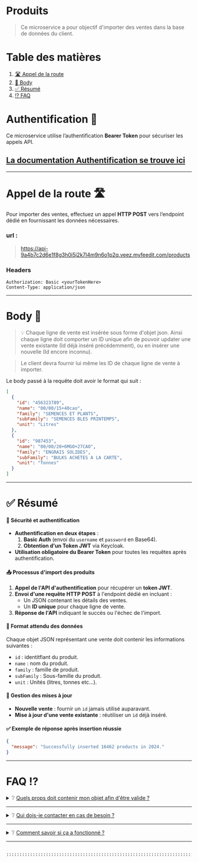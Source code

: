 # Produits

> Ce microservice a pour objectif d'importer des ventes dans la base de données du client.

# Table des matières

1. [🛣️ Appel de la route](#appel-route)
2. [📖 Body](#body)
3. [✅ Résumé](#resume)
4. [⁉️ FAQ](#faq)

# Authentification 🪪

Ce microservice utilise l’authentification **Bearer Token** pour sécuriser les appels API.

## [La documentation Authentification se trouve ici](authentification.md)

---

# <a id="appel-route"></a> Appel de la route 🛣️

Pour importer des ventes, effectuez un appel **HTTP POST** vers l’endpoint dédié en fournissant les données nécessaires.

### url :

> https://api-9a4b7c2d6e1f8g3h0i5j2k7l4m9n6o1p2q.veez.myfeedit.com/products

### Headers

```http
Authorization: Basic <yourTokenHere>
Content-Type: application/json
```

---

# <a id="body"></a> Body 📖

> 💡 Chaque ligne de vente est insérée sous forme d'objet json. Ainsi chaque ligne doit comporter un ID unique afin de pouvoir updater une vente existante (Id déjà inséré précédemment), ou en insérer une nouvelle (Id encore inconnu).

> Le client devra fournir lui même les ID de chaque ligne de vente à importer.

Le body passé à la requête doit avoir le format qui suit :

```json
[
  {
    "id": "456323789",
    "name": "00/00/15+40cao",
    "family": "SEMENCES ET PLANTS",
    "subFamily": "SEMENCES BLES PRINTEMPS",
    "unit": "Litres"
  },
  {
    "id": "987453",
    "name": "00/00/20+6MGO+27CAO",
    "family": "ENGRAIS SOLIDES",
    "subFamily": "BULKS ACHETES A LA CARTE",
    "unit": "Tonnes"
  }
]
```

---

# ✅ <a id="resume"></a> Résumé

#### 🔐 Sécurité et authentification

- **Authentification en deux étapes** :
  1. **Basic Auth** (envoi du `username` et `password` en Base64).
  2. **Obtention d'un Token JWT** via Keycloak.
- **Utilisation obligatoire du Bearer Token** pour toutes les requêtes après authentification.

#### 📤 Processus d'import des produits

1. **Appel de l'API d'authentification** pour récupérer un **token JWT**.
2. **Envoi d'une requête HTTP POST** à l'endpoint dédié en incluant :
   - Un JSON contenant les détails des ventes.
   - Un **ID unique** pour chaque ligne de vente.
3. **Réponse de l'API** indiquant le succès ou l'échec de l'import.

#### 📌 Format attendu des données

Chaque objet JSON représentant une vente doit contenir les informations suivantes :

- `id` : identitfiant du produit.
- `name` : nom du produit.
- `family` : famille de produit.
- `subFamily` : Sous-famille du produit.
- `unit` : Unités (litres, tonnes etc...).

#### 🔄 Gestion des mises à jour

- **Nouvelle vente** : fournir un `id` jamais utilisé auparavant.
- **Mise à jour d'une vente existante** : réutiliser un `id` déjà inséré.

#### ✅ Exemple de réponse après insertion réussie

```json
{
  "message": "Successfully inserted 16462 products in 2024."
}
```

---

# <a id="faq"></a> FAQ ⁉️

<details>
  <summary>❔ <u>Quels props doit contenir mon objet afin d'être valide ?</u></summary>
  
  Chaque objet doit contenir :

- Un **ID** (défini par le client)
- Un **name**
- Un **family**
- Un **subFamily**
- Une **unit**
</details>

---

<details>
	<summary> ❔ <u>Qui dois-je contacter en cas de besoin ?</u></summary>
    L'équipe Feed'it se fera un plaisir de répondre a toutes les questions !

</details>

---

<details>
	<summary> ❔ <u>Comment savoir si ça a fonctionné ?</u></summary>
	Une réponse sera fournie une fois l'insertion terminée.
<pre>	
{
	"success": true,
	"message": "Successfully inserted 4 new sales,
	"requestedYear": "2025",
	"businessEntity": "FEEDIT"
}
		</pre>
</details>

---

```txt

::::::::::::::::::::::::::::::::::::::::::::::::::::::::::::::::::::::::::::::::::::::::::::::::::::::: ::::::::::::::::. ::::::::::::::::::::::::::::::::::. ::.....::::::::::::::::::::::::::::::::: ::::::::::::::: @@@@@@-:::::::::::::::::::::::::::::::::: @@@ .:.@@@:::. .::::::::::::::::::::::::: ::::::::::::::: @@@ . :::::::::::::::::::::::::::::::::: @@ .:.:@#.:: %@@%.:: .:::::::::::::::::: ::::::::::::::: @@ ...::::::::::::::::::::::::::::::::::: @@ .:..@+.:-.-@@..::.@@@ :::::::::::::::::: :::::::::::-. @@ .::.........::::::......:::::: @@ .:._@@.::. . .@ .:::::::::::::: :::::::::::- @@@@@@@@@....@@@@@@%..:::._%@@%%#.:::. @@@@@@@@@ .::....::.+@@..@@@@@@@@@@.:::::::::::::: :::::::::::- @@ ..@@@....#@@..:-##:....##+.. #@@% @@@ .::::::::. %% . :@ .:::::::::::::: ::::::::::::::. @@ ::.@@=......=@#.:_#......._#. .@@ .:: @@ .::::::::. %% .:. @@. ..:::::::::::::::: ::::::::::::::: @@ -:.@@@@@@@@@@@@.:_#%@@@@@@%%: :@@ ::: @@ .::::::::. %% .:. @@: :::::::::::::::::: ::::::::::::::: @@ ::.@@:..........:_#.........: :@@ :: @@ ::::::::. %% .:. @@. :::::::::::::::::: ::::::::::::::: @@: -:..@@@.......=..+##.......-:. @@: @@@@ -:::::::. %% .:: @@: :::::::::::::: ::::::::::::::: @@@ -::..@@@@@@@@@@.:..#%%%%%%@%:: @@@@@@@ @@@ ::::::::..@@=.:: #@@@@@@ :::::::::::::: ::::::::::::::: .-:::............:::.........::: -:::::::: .::. :::::::::::::: :::::::::::::::::.::::::::::::::::::::::::::::::::::::...::::::::::::::::::::::::::...::::::::::::::::: :::::::::::::::::::::::::::::::::::::::::::::::::::::::::::::::::::::::::::::::::::::::::::::::::::::::

```

```

```
